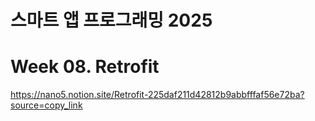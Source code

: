 # 스마트 앱 프로그래밍 2025

# Week 08. Retrofit

https://nano5.notion.site/Retrofit-225daf211d42812b9abbfffaf56e72ba?source=copy_link
